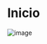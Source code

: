 # Inicio

![image](https://github.com/user-attachments/assets/e68df7b8-125b-42be-bd37-3e8e7e40b621)
